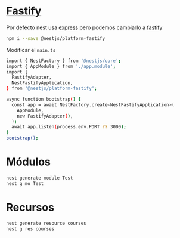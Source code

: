# [Fastify](https://docs.nestjs.com/techniques/performance)
Por defecto nest usa [express](https://expressjs.com/) pero podemos cambiarlo a [fastify](https://github.com/fastify/fastify)
```bash
npm i --save @nestjs/platform-fastify
```

Modificar el `main.ts`
```bash
import { NestFactory } from '@nestjs/core';
import { AppModule } from './app.module';
import {
  FastifyAdapter,
  NestFastifyApplication,
} from '@nestjs/platform-fastify';

async function bootstrap() {
  const app = await NestFactory.create<NestFastifyApplication>(
    AppModule,
    new FastifyAdapter(),
  );
  await app.listen(process.env.PORT ?? 3000);
}
bootstrap();
```

# Módulos
```bash
nest generate module Test
nest g mo Test
```
# Recursos
```bash
nest generate resource courses
nest g res courses
```
